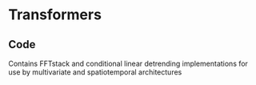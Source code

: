 # **Transformers**

## Code
Contains FFTstack and conditional linear detrending implementations for use by multivariate and spatiotemporal architectures
